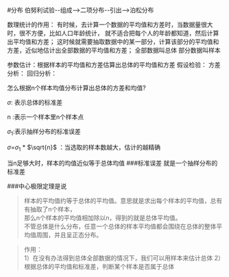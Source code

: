 
#分布
伯努利试验--组成-->二项分布--引出-->泊松分布


数理统计的作用：
有时候，去计算一个数据的平均值和方差时，当数据量很大时，很不方便，比如人口年龄统计，
就不适合把每个人的年龄都知道，然后计算出平均值和方差；
这时候就需要抽取数据中的某一部分，计算该部分的平均值和方差，近似地估计出全部数据的平均值和方差；
全部数据叫总体
部分数据叫样本

参数估计：根据样本的平均值和方差估算出总体的平均值和方差
假设检验：
方差分析：
回归分析：


怎么根据n个样本均值分布计算出总体的方差和均值?

$\sigma$:  表示总体的标准差

n :表示一个样本里n个样本点

$\sigma_1$:表示抽样分布的标准误差

$\sigma$=$\sigma_1$ * $\sqrt{n}$ ：当选取的样本数越大，估计的越精确

当n足够大时，样本的均值近似等于总体均值
###标准误差
就是一个抽样分布的标准差


###中心极限定理是说
>样本的平均值约等于总体的平均值。意思就是求出每个样本的平均值，总有有抽取了n个样本，<br>
那么n个样本的平均值相加除以n，得到的就是总体平均值。<br>
不管总体是什么分布，任意一个总体的样本平均值都会围绕在总体的整体平均值周围，并且呈正态分布。

>作用：<br>
1）在没有办法得到总体全部数据的情况下，我们可以用样本来估计总体
2）根据总体的平均值和标准差，判断某个样本是否属于总体
